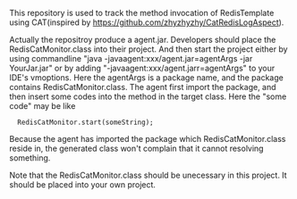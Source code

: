 This repository is used to track the method invocation of RedisTemplate using CAT(inspired by https://github.com/zhyzhyzhy/CatRedisLogAspect).

Actually the repositroy produce a agent.jar. Developers should place the RedisCatMonitor.class into their project. And then start the project either by using commandline "java -javaagent:xxx/agent.jar=agentArgs -jar YourJar.jar" or by adding "-javaagent:xxx/agent.jarr=agentArgs" to your IDE's vmoptions. Here the agentArgs is a package name, and the package contains RedisCatMonitor.class. The agent first import the package, and then insert some codes into the method in the target class. Here the "some code" may be like
```
  RedisCatMonitor.start(someString);
```
Because the agent has imported the package which RedisCatMonitor.class reside in, the generated class won't complain that it cannot resolving something.

Note that the RedisCatMonitor.class should be unecessary in this project. It should be placed into your own project.


